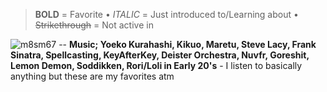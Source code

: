 > **BOLD** = Favorite • _ITALIC_ = Just introduced to/Learning about • ~~Strikethrough~~ = Not active in

![m8sm67](https://github.com/user-attachments/assets/317f0c4a-aaaf-4292-86cb-76d5a13b5104) -- **Music; Yoeko Kurahashi, Kikuo, Maretu, Steve Lacy, Frank Sinatra, Spellcasting, KeyAfterKey, Deister Orchestra, Nuvfr, Goreshit, Lemon Demon, Soddikken, Rori/Loli in Early 20's** - I listen to basically anything but these are my favorites atm

